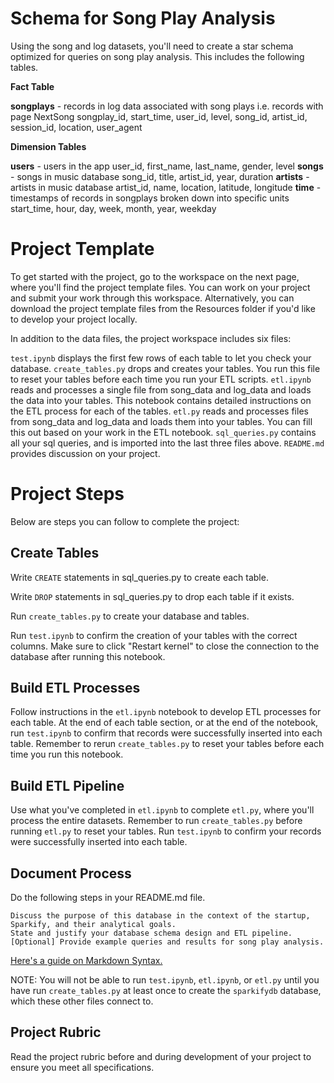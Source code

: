 # Schema for Song Play Analysis

Using the song and log datasets, you'll need to create a star schema optimized for queries on song play analysis. This includes the following tables.

**Fact Table**

**songplays** - records in log data associated with song plays i.e. records with page NextSong
    songplay_id, start_time, user_id, level, song_id, artist_id, session_id, location, user_agent

**Dimension Tables**

**users** - users in the app
    user_id, first_name, last_name, gender, level
**songs** - songs in music database
    song_id, title, artist_id, year, duration
**artists** - artists in music database
    artist_id, name, location, latitude, longitude
**time** - timestamps of records in songplays broken down into specific units
    start_time, hour, day, week, month, year, weekday

# Project Template

To get started with the project, go to the workspace on the next page, where you'll find the project template files. You can work on your project and submit your work through this workspace. Alternatively, you can download the project template files from the Resources folder if you'd like to develop your project locally.

In addition to the data files, the project workspace includes six files:

`test.ipynb` displays the first few rows of each table to let you check your database.
`create_tables.py` drops and creates your tables. You run this file to reset your tables before each time you run your ETL scripts.
`etl.ipynb` reads and processes a single file from song_data and log_data and loads the data into your tables. This notebook contains detailed instructions on the ETL process for each of the tables.
`etl.py` reads and processes files from song_data and log_data and loads them into your tables. You can fill this out based on your work in the ETL notebook.
`sql_queries.py` contains all your sql queries, and is imported into the last three files above.
`README.md` provides discussion on your project.

# Project Steps

Below are steps you can follow to complete the project:

## Create Tables

Write `CREATE` statements in sql_queries.py to create each table.

Write `DROP` statements in sql_queries.py to drop each table if it exists.

Run `create_tables.py` to create your database and tables.

Run `test.ipynb` to confirm the creation of your tables with the correct columns. Make sure to click "Restart kernel" to close the connection to the database after running this notebook.

## Build ETL Processes

Follow instructions in the `etl.ipynb` notebook to develop ETL processes for each table. At the end of each table section, or at the end of the notebook, run `test.ipynb` to confirm that records were successfully inserted into each table. Remember to rerun `create_tables.py` to reset your tables before each time you run this notebook.

## Build ETL Pipeline

Use what you've completed in `etl.ipynb` to complete `etl.py`, where you'll process the entire datasets. Remember to run `create_tables.py` before running `etl.py` to reset your tables. Run `test.ipynb` to confirm your records were successfully inserted into each table.

## Document Process

Do the following steps in your README.md file.

    Discuss the purpose of this database in the context of the startup, Sparkify, and their analytical goals.
    State and justify your database schema design and ETL pipeline.
    [Optional] Provide example queries and results for song play analysis.

[Here's a guide on Markdown Syntax.](https://www.markdownguide.org/basic-syntax/)

NOTE: You will not be able to run `test.ipynb`, `etl.ipynb`, or `etl.py` until you have run `create_tables.py` at least once to create the `sparkifydb` database, which these other files connect to.

## Project Rubric

Read the project rubric before and during development of your project to ensure you meet all specifications.
